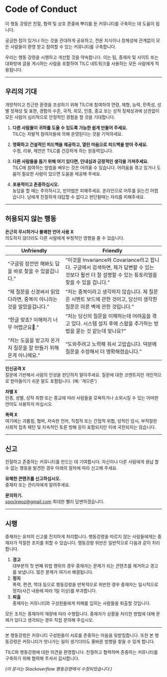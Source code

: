 # Code of Conduct
이 행동 강령은 친절, 협력 및 상호 존중에 뿌리를 둔 커뮤니티를 구축하는 데 도움이 됩니다.

궁금한 점이 있거나 아는 것을 관대하게 공유하고, 전문 지식이나 정체성에 관계없이 모든 사람들이 환영 받고 참여할 수 있는 커뮤니티를 구축합니다.

우리는 행동 강령을 시행하고 개선할 것을 약속합니다. 이는 팀, 중재자 및 사이트 또는 대화방에 글을 게시하는 사람을 포함하여 TILC 네트워크를 사용하는 모든 사람에게 적용됩니다.

----

## 우리의 기대

개방적이고 친근한 환경을 조성하기 위해 TILC에 참여하여 연령, 체형, 능력, 민족성, 성별 정체성 및 표현, 경험의 수준, 국적, 외모, 인종, 종교 또는 성적 정체성과에 상관없이 모든 사람이 심리적으로 안정적인 경험을 할 것을 기대합니다.

1. **다른 사람들이 귀하를 도울 수 있도록 가능한 쉽게 만들어 주세요.**  
TILC는 자발적 참여자들에 의해 운영된다는 것을 기억하세요.

2. **명확하고 건설적인 피드백을 제공하고, 열린 마음으로 피드백을 받아 주세요.**  
수정, 리뷰, 제안은 TILC를 건강하게 하는 원동력입니다.

3. **다른 사람들을 돕기 위해 여기 있다면, 인내심과 긍정적인 생각을 가져주세요.**  
TILC에 참여하는 방법을 배우는 것은 어려울 수 있습니다. 어려움을 겪고 있거나 도움이 필요한 사람이 있으면 도움을 제공해 주세요.

4. **포용적이고 존중하십시오.**  
농담을 할 때는 주의하시고, 반어법은 피해주세요. 온라인으로 어투를 읽는건 어렵습니다. 남에게 친절하게 대답할 수 없다고 판단될때는 자리를 피해주세요.


----


## 허용되지 않는 행동

**은근히 무시하거나 불쾌한 언어 사용 X**  
의도하지 않더라도 다른 사람에게 부정적인 영향을 줄 수 있습니다.


| Unfriendly        | Friendly           |
| ------------- |-------------|
| “구글링 잠깐만 해봐도 답을 바로 찾을 수 있을겁니다.”      | “이것을 Invariance와 Covariance라고 합니다. 구글에서 검색하면, 제가 답변할 수 있는 것보다 훨씬 더 잘 설명할 수 있는 튜토리얼을 찾을 수 있을 겁니다.” |
| “제 질문을 신경써서 읽었다라면, 중복이 아니라는 것을 알았을겁니다.”      | “저는 중복이라고 생각하지 않습니다. 제 질문은 시멘트 보드에 관한 것이고, 당신이 생각한 질문은 마른 벽에 관한 것입니다.”      |
| “한글 맞죠? 이해하기 너무 어렵군요.” | “저는 당신의 질문을 이해하는데 어려움을 겪고 있다. 시스템 설치 후에 스왑을 추가하는 방법을 묻는 것 같는데 맞나요?”      |
| “저는 도움을 받고자 온거지 질문을 잘 만들기 위해 온게 아니에요.” | “도와주려고 노력해 줘서 고맙습니다. 덕분에 질문을 수정해서 더 명확해졌습니다.” |

**인신공격 X**  
질문에 기반해서 사람의 인성을 판단하지 말아주세요. 질문에 대한 코멘트지만 개인적으로 받아들이기 쉬운 말도 포함됩니다. (예: '게으른')

**차별 X**  
인종, 성별, 성적 취향 또는 종교에 따라 사람들을 모욕하거나 소외시킬 수 있는 어떠한 언어도 사용하지 마십시오.

**폭력 X**  
여기에는 괴롭힘, 협박, 저속한 언어, 직접적 또는 간접적 위협, 성적인 암시, 부적절한 사회적 접촉 패턴 및 지속적인 토론 방해 등이 포함되지만 이에 국한되지는 않습니다.


----


## 신고
친절하고 존중하는 커뮤니티를 만드는 데 기여합시다. 자신이나 다른 사람에게 용납 할 수 없는 행동을 발견한 경우 아래의 절차에 따라 신고해 주세요.

**유해한 콘텐츠를 신고하십시오.**  
중재자 또는 관리자에게 알려주세요.

**문의하기.**  
spockwoz@gmail.com 최대한 빨리 답변하겠습니다.


----


## 시행

중재자는 유저의 신고를 진지하게 처리합니다. 행동강령을 따르지 않는 사람들에게는 중재자가 적절한 조치를 취할 수 있습니다. 행동강령 위반은 일반적으로 다음과 같이 처리합니다.

1. **경고**  
대부분의 첫 번째 위법 행위의 경우 중재자는 문제가 되는 콘텐츠를 제거하고 경고를 보냅니다. 많은 문제가 여기서 해결됩니다.
2. **정지**  
폭력, 편견, 학대 등으로 행동강령을 반복적으로 위반한 경우 중재자는 일시적으로 정지(사건 내용에 따라 1일 이상)를 부과합니다.
3. **퇴출**  
중재자는 커뮤니티와 구성원들에게 피해를 입히는 사람들을 퇴출할 것입니다.

모든 조치는 중재자의 재량에 따라 수행됩니다. 중재자가 상황을 처리한 방법에 대해 문제가 있다고 생각되는 경우 직접 문의해 주십시오.

----

본 행동강령은 커뮤니티 구성원들이 서로를 존중하는 마음을 뒷받침합니다. 또한 본 행동강령은 커뮤니티가 엇나가는 일이 생기더라도 올바른 방향을 찾을 수 있게 합니다.

TILC와 행동강령에 대한 의견을 환영합니다. 친절하고 협력하며 존중하는 커뮤니티를 구축하기 위해 협력해 주셔서 감사합니다.

*(이 문서는 Stackoverflow 행동강령에서 수정되었습니다.)*
